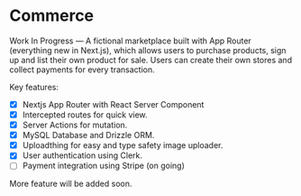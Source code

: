 # Commerce

Work In Progress — A fictional marketplace built with App Router (everything new in Next.js), which allows users to purchase products, sign up and list their own product for sale. Users can create their own stores and collect payments for every transaction.

Key features:

- [x] Nextjs App Router with React Server Component
- [x] Intercepted routes for quick view.
- [x] Server Actions for mutation.
- [x] MySQL Database and Drizzle ORM.
- [x] Uploadthing for easy and type safety image uploader.
- [x] User authentication using Clerk.
- [ ] Payment integration using Stripe (on going)

More feature will be added soon.
